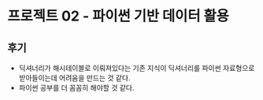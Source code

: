 # 프로젝트 02 - 파이썬 기반 데이터 활용

## 후기

- 딕셔너리가 해시테이블로 이뤄져있다는 기존 지식이 딕셔너리를 파이썬 자료형으로 받아들이는데 어려움을 만드는 것 같다.
- 파이썬 공부를 더 꼼꼼히 해야할 것 같다.